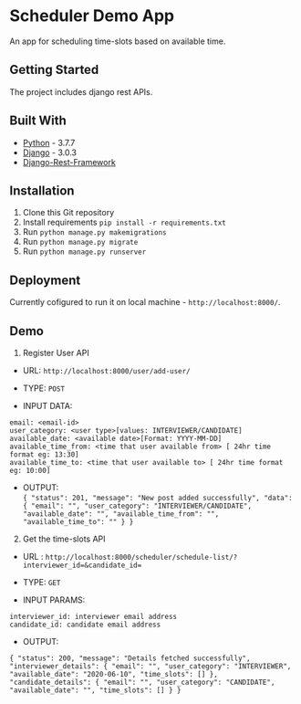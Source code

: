 # Scheduler Demo App
An app for scheduling time-slots based on available time.

## Getting Started

The project includes django rest APIs.

## Built With
* [Python]() - 3.7.7
* [Django](https://docs.djangoproject.com/) - 3.0.3
* [Django-Rest-Framework](https://www.django-rest-framework.org/)

## Installation

1. Clone this Git repository
2. Install requirements `pip install -r requirements.txt`
3. Run `python manage.py makemigrations`
4. Run `python manage.py migrate`
5. Run `python manage.py runserver`

## Deployment

Currently cofigured to run it on local machine - `http://localhost:8000/`. 

## Demo

1. Register User API

* URL: `http://localhost:8000/user/add-user/`

* TYPE: `POST`

* INPUT DATA:

`email: <email-id>`<br/>
`user_category: <user type>[values: INTERVIEWER/CANDIDATE]`<br/>
`available_date: <available date>[Format: YYYY-MM-DD]`<br/>
`available_time_from: <time that user available from> [ 24hr time format eg: 13:30]`<br/>
`available_time_to: <time that user available to> [ 24hr time format eg: 10:00]`

* OUTPUT: <br/>
`{
    "status": 201,
    "message": "New post added successfully",
    "data": {
        "email": "",
        "user_category": "INTERVIEWER/CANDIDATE",
        "available_date": "",
        "available_time_from": "",
        "available_time_to": ""
    }
}`

2. Get the time-slots API

* URL : `http://localhost:8000/scheduler/schedule-list/?interviewer_id=&candidate_id=`

* TYPE: `GET`

* INPUT PARAMS:

`interviewer_id: interviewer email address` <br/>
`candidate_id: candidate email address`


* OUTPUT:

`{
    "status": 200,
    "message": "Details fetched successfully",
    "interviewer_details": {
        "email": "",
        "user_category": "INTERVIEWER",
        "available_date": "2020-06-10",
        "time_slots": []
    },
    "candidate_details": {
        "email": "",
        "user_category": "CANDIDATE",
        "available_date": "",
        "time_slots": []
    }
}`
